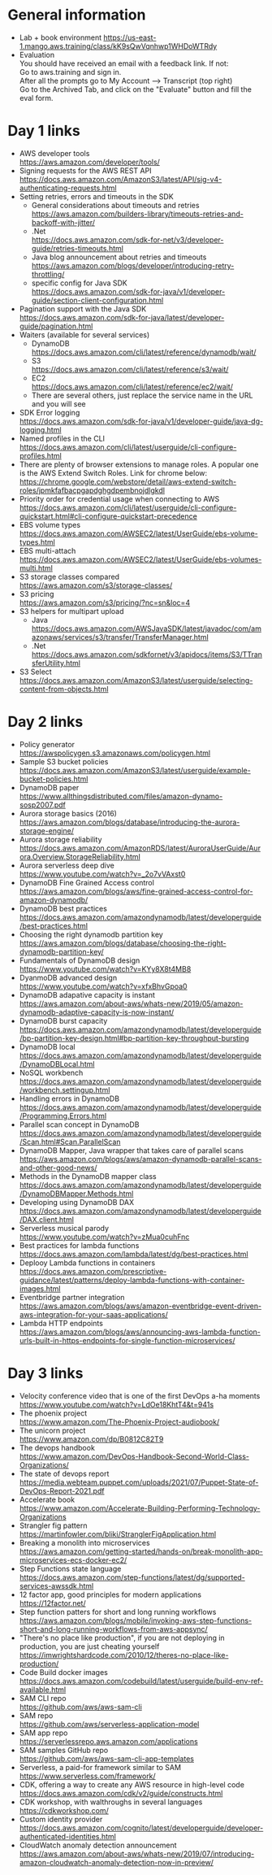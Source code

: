# General information
- Lab + book environment
https://us-east-1.mango.aws.training/class/kK9sQwVqnhwp1WHDoWTRdy
- Evaluation<br>
You should have received an email with a feedback link. If not:<br>
Go to aws.training  and sign in.<br>
After all the prompts go to My Account --> Transcript (top right)<br>
Go to the Archived Tab, and click on the "Evaluate" button and fill the eval form.

# Day 1 links

- AWS developer tools<br>https://aws.amazon.com/developer/tools/
- Signing requests for the AWS REST API<br>https://docs.aws.amazon.com/AmazonS3/latest/API/sig-v4-authenticating-requests.html
- Setting retries, errors and timeouts in the SDK
  - General considerations about timeouts and retries<br>https://aws.amazon.com/builders-library/timeouts-retries-and-backoff-with-jitter/
   - .Net<br>https://docs.aws.amazon.com/sdk-for-net/v3/developer-guide/retries-timeouts.html
   - Java blog announcement about retries and timeouts<br>https://aws.amazon.com/blogs/developer/introducing-retry-throttling/
   - specific config for Java SDK<br>https://docs.aws.amazon.com/sdk-for-java/v1/developer-guide/section-client-configuration.html
- Pagination support with the Java SDK<br>https://docs.aws.amazon.com/sdk-for-java/latest/developer-guide/pagination.html
- Waiters (available for several services)
  - DynamoDB<br>https://docs.aws.amazon.com/cli/latest/reference/dynamodb/wait/
  - S3<br>https://docs.aws.amazon.com/cli/latest/reference/s3/wait/
  - EC2<br>https://docs.aws.amazon.com/cli/latest/reference/ec2/wait/
  - There are several others, just replace the service name in the URL and you will see
- SDK Error logging<br>https://docs.aws.amazon.com/sdk-for-java/v1/developer-guide/java-dg-logging.html
- Named profiles in the CLI<br>https://docs.aws.amazon.com/cli/latest/userguide/cli-configure-profiles.html
- There are plenty of browser extensions to manage roles. A popular one is the AWS Extend Switch Roles. Link for chrome below:<br>https://chrome.google.com/webstore/detail/aws-extend-switch-roles/jpmkfafbacpgapdghgdpembnojdlgkdl
- Priority order for credential usage when connecting to AWS<br>https://docs.aws.amazon.com/cli/latest/userguide/cli-configure-quickstart.html#cli-configure-quickstart-precedence
- EBS volume types<br>https://docs.aws.amazon.com/AWSEC2/latest/UserGuide/ebs-volume-types.html
- EBS multi-attach<br>https://docs.aws.amazon.com/AWSEC2/latest/UserGuide/ebs-volumes-multi.html
- S3 storage classes compared<br>https://aws.amazon.com/s3/storage-classes/
- S3 pricing<br>https://aws.amazon.com/s3/pricing/?nc=sn&loc=4
- S3 helpers for multipart upload<br>
  - Java<br>https://docs.aws.amazon.com/AWSJavaSDK/latest/javadoc/com/amazonaws/services/s3/transfer/TransferManager.html
  - .Net<br>https://docs.aws.amazon.com/sdkfornet/v3/apidocs/items/S3/TTransferUtility.html
- S3 Select<br>https://docs.aws.amazon.com/AmazonS3/latest/userguide/selecting-content-from-objects.html

# Day 2 links
- Policy generator<br>https://awspolicygen.s3.amazonaws.com/policygen.html
- Sample S3 bucket policies<br>https://docs.aws.amazon.com/AmazonS3/latest/userguide/example-bucket-policies.html
- DynamoDB paper<br>https://www.allthingsdistributed.com/files/amazon-dynamo-sosp2007.pdf
- Aurora storage basics (2016)<br>https://aws.amazon.com/blogs/database/introducing-the-aurora-storage-engine/
- Aurora storage reliability<br>https://docs.aws.amazon.com/AmazonRDS/latest/AuroraUserGuide/Aurora.Overview.StorageReliability.html
- Aurora serverless deep dive<br>https://www.youtube.com/watch?v=_2o7vVAxst0
- DynamoDB Fine Grained Access control<br>https://aws.amazon.com/blogs/aws/fine-grained-access-control-for-amazon-dynamodb/
- DynamoDB best practices<br>https://docs.aws.amazon.com/amazondynamodb/latest/developerguide/best-practices.html
- Choosing the right dynamodb partition key<br>https://aws.amazon.com/blogs/database/choosing-the-right-dynamodb-partition-key/
- Fundamentals of DynamoDB design<br>https://www.youtube.com/watch?v=KYy8X8t4MB8
- DyanmoDB advanced design<br>https://www.youtube.com/watch?v=xfxBhvGpoa0
- DynamoDB adapative capacity is instant<br>https://aws.amazon.com/about-aws/whats-new/2019/05/amazon-dynamodb-adaptive-capacity-is-now-instant/
- DynamoDB burst capacity<br>https://docs.aws.amazon.com/amazondynamodb/latest/developerguide/bp-partition-key-design.html#bp-partition-key-throughput-bursting
- DynamoDB local<br>https://docs.aws.amazon.com/amazondynamodb/latest/developerguide/DynamoDBLocal.html
- NoSQL workbench<br>https://docs.aws.amazon.com/amazondynamodb/latest/developerguide/workbench.settingup.html
- Handling errors in DynamoDB<br>https://docs.aws.amazon.com/amazondynamodb/latest/developerguide/Programming.Errors.html
- Parallel scan concept in DynamoDB<br>https://docs.aws.amazon.com/amazondynamodb/latest/developerguide/Scan.html#Scan.ParallelScan
- DynamoDB Mapper, Java wrapper that takes care of parallel scans<br>https://aws.amazon.com/blogs/aws/amazon-dynamodb-parallel-scans-and-other-good-news/
- Methods in the DynamoDB mapper class<br>https://docs.aws.amazon.com/amazondynamodb/latest/developerguide/DynamoDBMapper.Methods.html
- Developing using DynamoDB DAX<br>https://docs.aws.amazon.com/amazondynamodb/latest/developerguide/DAX.client.html
- Serverless musical parody<br>https://www.youtube.com/watch?v=zMua0cuhFnc
- Best practices for lambda functions<br>https://docs.aws.amazon.com/lambda/latest/dg/best-practices.html
- Deplooy Lambda functions in containers<br>https://docs.aws.amazon.com/prescriptive-guidance/latest/patterns/deploy-lambda-functions-with-container-images.html
- Eventbridge partner integration<br>https://aws.amazon.com/blogs/aws/amazon-eventbridge-event-driven-aws-integration-for-your-saas-applications/
- Lambda HTTP endpoints<br>https://aws.amazon.com/blogs/aws/announcing-aws-lambda-function-urls-built-in-https-endpoints-for-single-function-microservices/

# Day 3 links
- Velocity conference video that is one of the first DevOps a-ha moments<br>https://www.youtube.com/watch?v=LdOe18KhtT4&t=941s
- The phoenix project<br>https://www.amazon.com/The-Phoenix-Project-audiobook/
- The unicorn project<br>https://www.amazon.com/dp/B0812C82T9
- The devops handbook<br>https://www.amazon.com/DevOps-Handbook-Second-World-Class-Organizations/
- The state of devops report<br>https://media.webteam.puppet.com/uploads/2021/07/Puppet-State-of-DevOps-Report-2021.pdf
- Accelerate book<br>https://www.amazon.com/Accelerate-Building-Performing-Technology-Organizations
- Strangler fig pattern<br>https://martinfowler.com/bliki/StranglerFigApplication.html
- Breaking a monolith into microservices<br>https://aws.amazon.com/getting-started/hands-on/break-monolith-app-microservices-ecs-docker-ec2/
- Step Functions state language<br>https://docs.aws.amazon.com/step-functions/latest/dg/supported-services-awssdk.html
- 12 factor app, good principles for modern applications<br>https://12factor.net/
- Step function patters for short and long running workflows<br>https://aws.amazon.com/blogs/mobile/invoking-aws-step-functions-short-and-long-running-workflows-from-aws-appsync/ 
- "There's no place like production", if you are not deploying in production, you are just cheating yourself<br>https://imwrightshardcode.com/2010/12/theres-no-place-like-production/
- Code Build docker images<br>https://docs.aws.amazon.com/codebuild/latest/userguide/build-env-ref-available.html
- SAM CLI repo<br>https://github.com/aws/aws-sam-cli
- SAM repo<br>https://github.com/aws/serverless-application-model
- SAM app repo<br>https://serverlessrepo.aws.amazon.com/applications
- SAM samples GitHub repo<br>https://github.com/aws/aws-sam-cli-app-templates
- Serverless, a paid-for framework similar to SAM<br>https://www.serverless.com/framework/
- CDK, offering a way to create any AWS resource in high-level code<br>https://docs.aws.amazon.com/cdk/v2/guide/constructs.html
- CDK workshop, with walthroughs in several languages<br>https://cdkworkshop.com/
- Custom identity provider<br>https://docs.aws.amazon.com/cognito/latest/developerguide/developer-authenticated-identities.html
- CloudWatch anomaly detection announcement<br>https://aws.amazon.com/about-aws/whats-new/2019/07/introducing-amazon-cloudwatch-anomaly-detection-now-in-preview/
